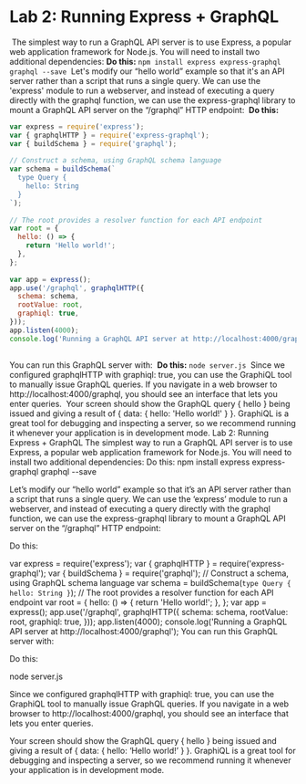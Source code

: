   
# Lab 2:  Running Express + GraphQL
​
The simplest way to run a GraphQL API server is to use Express, a popular web application framework for Node.js. You will need to install two additional dependencies:
**Do this:**
`npm install express express-graphql graphql --save`
​
Let's modify our “hello world” example so that it's an API server rather than a script that runs a single query. We can use the 'express' module to run a webserver, and instead of executing a query directly with the graphql function, we can use the express-graphql library to mount a GraphQL API server on the “/graphql” HTTP endpoint:
​
**Do this:**
​
```javascript
var express = require('express');
var { graphqlHTTP } = require('express-graphql');
var { buildSchema } = require('graphql');
 
// Construct a schema, using GraphQL schema language
var schema = buildSchema(`
  type Query {
    hello: String
  }
`);
 
// The root provides a resolver function for each API endpoint
var root = {
  hello: () => {
    return 'Hello world!';
  },
};
 
var app = express();
app.use('/graphql', graphqlHTTP({
  schema: schema,
  rootValue: root,
  graphiql: true,
}));
app.listen(4000);
console.log('Running a GraphQL API server at http://localhost:4000/graphql');
​
```
You can run this GraphQL server with:
​
**Do this:**
​
`node server.js`
​
Since we configured graphqlHTTP with graphiql: true, you can use the GraphiQL tool to manually issue GraphQL queries. If you navigate in a web browser to http://localhost:4000/graphql, you should see an interface that lets you enter queries. 
​
Your screen should show the GraphQL query { hello } being issued and giving a result of { data: { hello: 'Hello world!' } }. GraphiQL is a great tool for debugging and inspecting a server, so we recommend running it whenever your application is in development mode.
​
Lab 2: Running Express + GraphQL
The simplest way to run a GraphQL API server is to use Express, a popular web application framework for Node.js. You will need to install two additional dependencies:
Do this:
npm install express express-graphql graphql --save

Let’s modify our “hello world” example so that it’s an API server rather than a script that runs a single query. We can use the ‘express’ module to run a webserver, and instead of executing a query directly with the graphql function, we can use the express-graphql library to mount a GraphQL API server on the “/graphql” HTTP endpoint:

Do this:

var express = require('express');
var { graphqlHTTP } = require('express-graphql');
var { buildSchema } = require('graphql');
// Construct a schema, using GraphQL schema language
var schema = buildSchema(`
  type Query {
    hello: String
  }
`);
// The root provides a resolver function for each API endpoint
var root = {
  hello: () => {
    return 'Hello world!';
  },
};
var app = express();
app.use('/graphql', graphqlHTTP({
  schema: schema,
  rootValue: root,
  graphiql: true,
}));
app.listen(4000);
console.log('Running a GraphQL API server at http://localhost:4000/graphql');
You can run this GraphQL server with:

Do this:

node server.js

Since we configured graphqlHTTP with graphiql: true, you can use the GraphiQL tool to manually issue GraphQL queries. If you navigate in a web browser to http://localhost:4000/graphql, you should see an interface that lets you enter queries.

Your screen should show the GraphQL query { hello } being issued and giving a result of { data: { hello: ‘Hello world!’ } }. GraphiQL is a great tool for debugging and inspecting a server, so we recommend running it whenever your application is in development mode.
